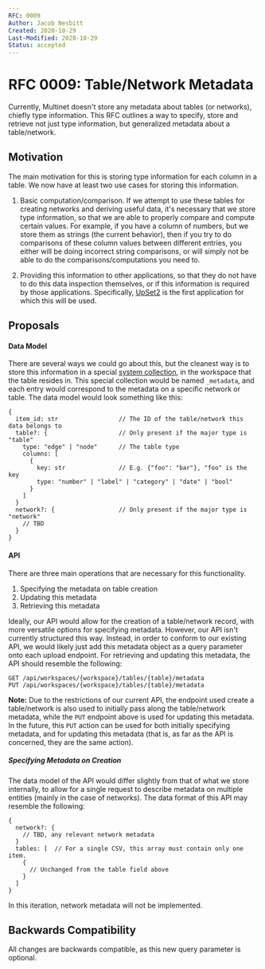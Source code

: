 ```yaml
---
RFC: 0009
Author: Jacob Nesbitt
Created: 2020-10-29
Last-Modified: 2020-10-29
Status: accepted
---
```


# RFC 0009: Table/Network Metadata

Currently, Multinet doesn't store any metadata about tables (or networks), chiefly type information. This RFC outlines a way to specify, store and retrieve not just type information, but generalized metadata about a table/network.

## Motivation

The main motivation for this is storing type information for each column in a table. We now have at least two use cases for storing this information.

1. Basic computation/comparison. If we attempt to use these tables for creating networks and deriving useful data, it's necessary that we store type information, so that we are able to properly compare and compute certain values. For example, if you have a column of numbers, but we store them as strings (the current behavior), then if you try to do comparisons of these column values between different entries, you either will be doing incorrect string comparisons, or will simply not be able to do the comparisons/computations you need to.

2. Providing this information to other applications, so that they do not have to do this data inspection themselves, or if this information is required by those applications. Specifically, [UpSet2](https://github.com/visdesignlab/upset2) is the first application for which this will be used.

## Proposals

#### Data Model

There are several ways we could go about this, but the cleanest way is to store this information in a special [system collection](https://www.arangodb.com/docs/stable/http/collection-creating.html), in the workspace that the table resides in. This special collection would be named `_metadata`, and each entry would correspond to the metadata on a specific network or table. The data model would look something like this:

```
{
  item_id: str                 // The ID of the table/network this data belongs to
  table?: {                    // Only present if the major type is "table"
    type: "edge" | "node"      // The table type
    columns: [
      {
        key: str               // E.g. {"foo": "bar"}, "foo" is the key
        type: "number" | "label" | "category" | "date" | "bool"
      }
    ]
  }
  network?: {                  // Only present if the major type is "network"
    // TBD
  }
}
```

#### API

There are three main operations that are necessary for this functionality.

1. Specifying the metadata on table creation
2. Updating this metadata
3. Retrieving this metadata

Ideally, our API would allow for the creation of a table/network record, with more versatile options for specifying metadata. However, our API isn't currently structured this way. Instead, in order to conform to our existing API, we would likely just add this metadata object as a query parameter onto each upload endpoint. For retrieving and updating this metadata, the API should resemble the following:

```
GET /api/workspaces/{workspace}/tables/{table}/metadata
PUT /api/workspaces/{workspace}/tables/{table}/metadata
```

**Note:** Due to the restrictions of our current API, the endpoint used create a table/network is also used to initially pass along the table/network metadata, while the `PUT` endpoint above is used for updating this metadata. In the future, this `PUT` action can be used for both initially specifying metadata, and for updating this metadata (that is, as far as the API is concerned, they are the same action).

##### Specifying Metadata on Creation

The data model of the API would differ slightly from that of what we store internally, to allow for a single request to describe metadata on multiple entities (mainly in the case of networks). The data format of this API may resemble the following:

```
{
  network?: {
    // TBD, any relevant network metadata
  }
  tables: [  // For a single CSV, this array must contain only one item.
    {
      // Unchanged from the table field above
    }
  ]
}
```

In this iteration, network metadata will not be implemented.

## Backwards Compatibility

All changes are backwards compatible, as this new query parameter is optional.
